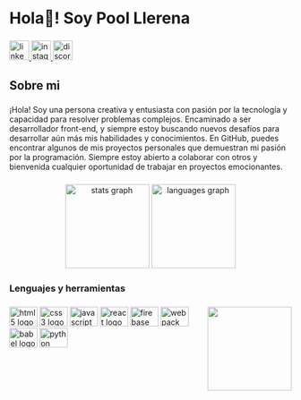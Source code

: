 <h1 align="left">Hola👋! Soy Pool Llerena</h1>

###

<div align="left">
  <a href="https://www.linkedin.com/in/pool-llerena-ch%C3%A1vez-a4b6ba128/" target="_blank">
    <img src="https://img.shields.io/static/v1?message=LinkedIn&logo=linkedin&label=&color=0077B5&logoColor=white&labelColor=&style=for-the-badge" height="35" alt="linkedin logo"  />
  </a>
  <a href="https://www.instagram.com/aaryh_/" target="_blank">
    <img src="https://img.shields.io/static/v1?message=Instagram&logo=instagram&label=&color=E4405F&logoColor=white&labelColor=&style=for-the-badge" height="35" alt="instagram logo"  />
  </a>
  <img src="https://img.shields.io/static/v1?message=Discord&logo=discord&label=Pool#0558&color=7289DA&logoColor=white&labelColor=&style=for-the-badge" height="35" alt="discord logo"  />
</div>

###

<h2 align="left">Sobre mi</h2>

###

<p align="left">¡Hola! Soy una persona creativa y entusiasta con pasión por la tecnología y capacidad para resolver problemas complejos. Encaminado a ser desarrollador front-end, y siempre estoy buscando nuevos desafíos para desarrollar aún más mis habilidades y conocimientos. En GitHub, puedes encontrar algunos de mis proyectos personales que demuestran mi pasión por la programación. Siempre estoy abierto a colaborar con otros y bienvenida cualquier oportunidad de trabajar en proyectos emocionantes.</p>

###

<div align="center">
  <img src="https://github-readme-stats.vercel.app/api?hide_title=false&hide_rank=false&show_icons=true&include_all_commits=true&count_private=true&disable_animations=false&theme=dracula&locale=en&hide_border=false&username=pool1541" height="150" alt="stats graph"  />
  <img src="https://github-readme-stats.vercel.app/api/top-langs?locale=en&hide_title=false&layout=compact&card_width=320&langs_count=5&theme=dracula&hide_border=false&username=pool1541" height="150" alt="languages graph"  />
</div>

###

<h3 align="left">Lenguajes y herramientas</h3>

###

<img align="right" height="150" src="https://media3.giphy.com/media/qgQUggAC3Pfv687qPC/giphy.gif?cid=ecf05e47km6mz1jh3fd70y4v4ukw68u8gnc04na5f2krwsgp&rid=giphy.gif&ct=g"  />

###

<div align="left">
  <img src="https://cdn.jsdelivr.net/gh/devicons/devicon/icons/html5/html5-original.svg" height="35" width="50" alt="html5 logo"  />
  <img src="https://cdn.jsdelivr.net/gh/devicons/devicon/icons/css3/css3-original.svg" height="35" width="50" alt="css3 logo"  />
  <img src="https://cdn.jsdelivr.net/gh/devicons/devicon/icons/javascript/javascript-original.svg" height="35" width="50" alt="javascript logo"  />
  <img src="https://cdn.jsdelivr.net/gh/devicons/devicon/icons/react/react-original.svg" height="35" width="50" alt="react logo"  />
  <img src="https://cdn.jsdelivr.net/gh/devicons/devicon/icons/firebase/firebase-plain.svg" height="35" width="50" alt="firebase logo"  />
  <img src="https://cdn.jsdelivr.net/gh/devicons/devicon/icons/webpack/webpack-original.svg" height="35" width="50" alt="webpack logo"  />
  <img src="https://cdn.jsdelivr.net/gh/devicons/devicon/icons/babel/babel-original.svg" height="35" width="50" alt="babel logo"  />
  <img src="https://cdn.jsdelivr.net/gh/devicons/devicon/icons/python/python-original.svg" height="35" width="50" alt="python logo"  />
</div>
